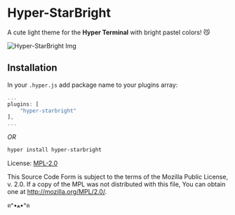 # Hyper-StarBright

A cute light theme for the **Hyper Terminal** with bright pastel colors! 😼

![Hyper-StarBright Img](https://i.imgur.com/rBacgRF.png)

## Installation

In your `.hyper.js` add package name to your plugins array:

```js
...
plugins: [
    "hyper-starbright"
],
...
```

*OR*

```bash
hyper install hyper-starbright
```


License: [MPL-2.0](./license.md)

This Source Code Form is subject to the terms of the Mozilla Public License, v. 2.0. If a copy of the MPL was not distributed with this file, You can obtain one at <http://mozilla.org/MPL/2.0/>.

ฅ^•ﻌ•^ฅ
